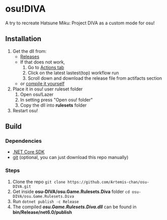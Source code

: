 # osu!DIVA

A try to recreate Hatsune Miku: Project DIVA as a custom mode for osu!

## Installation

1. Get the dll from:
    - [Releases](https://github.com/Artemis-chan/osu-DIVA/releases)
    - If that does not work,
        1. Go to [Actions tab](https://github.com/Artemis-chan/osu-DIVA/actions?query=workflow%3Adotnet-debug+is%3Asuccess)
        2. Click on the latest lastest(top) workflow run
        3. Scroll down and download the release file from actifacts section
    - or [compile it yourself](#build)
2. Place it in osu! user ruleset folder
    1. Open osu!Lazer
    2. In setting press "Open osu! folder"
    3. Copy the dll into **rulesets** folder
3. Restart osu!

## Build

### Dependencies

- [.NET Core SDK](https://dotnet.microsoft.com/download/dotnet-core)
- [git](https://git-scm.com/downloads) (optional, you can just download this repo manually)

### Steps

1. Clone the repo
`git clone https://github.com/Artemis-chan/osu-DIVA.git`
2. Get inside **osu-DIVA/osu.Game.Rulesets.Diva** folder
`cd osu-DIVA/osu.Game.Rulesets.Diva`
3. Run `dotnet publish -c Release`
4. The compiled ***osu.Game.Rulesets.Diva.dll*** can be found in **bin/Release/net6.0/publish**
